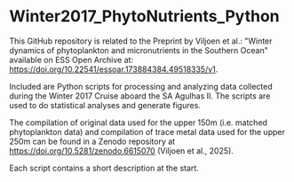 # Winter2017_PhytoNutrients_Python
This GitHub repository is related to the Preprint by Viljoen et al.: "Winter dynamics of phytoplankton and micronutrients in the Southern Ocean" available on ESS Open Archive at: https://doi.org/10.22541/essoar.173884384.49518335/v1.

Included are Python scripts for processing and analyzing data collected during the Winter 2017 Cruise aboard the SA Agulhas II. The scripts are used to do statistical analyses and generate figures.

The compilation of original data used for the upper 150m (i.e. matched phytoplankton data) and compilation of trace metal data used for the upper 250m can be found in a Zenodo repository at https://doi.org/10.5281/zenodo.6615070 (Viljoen et al., 2025).

Each script contains a short description at the start.
